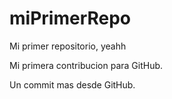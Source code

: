 # miPrimerRepo
Mi primer repositorio, yeahh

Mi primera contribucion para GitHub.

Un commit mas desde GitHub.


